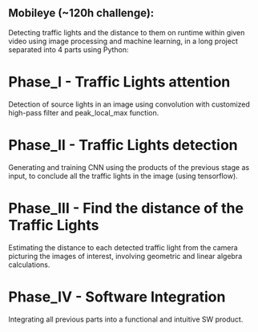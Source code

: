 ## Mobileye (~120h challenge):

Detecting traffic lights and the distance to them on runtime within given video using image processing and machine learning, in a long project separated into 4 parts using Python:

# Phase_I - Traffic Lights attention
Detection of source lights in an image using convolution with customized high-pass filter and peak_local_max function.

# Phase_II - Traffic Lights detection
Generating and training CNN using the products of the previous stage as input, to conclude all the traffic lights in the image (using tensorflow).

# Phase_III - Find the distance of the Traffic Lights
Estimating the distance to each detected traffic light from the camera picturing the images of interest, involving geometric and linear algebra calculations.

# Phase_IV - Software Integration
Integrating all previous parts into a functional and intuitive SW product.


